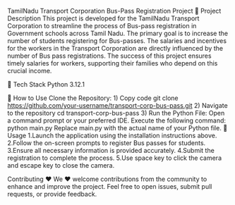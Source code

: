 TamilNadu Transport Corporation Bus-Pass Registration Project 
🚌 Project Description
	This project is developed for the TamilNadu Transport Corporation to streamline the process of Bus-pass registration in Government schools across Tamil Nadu.
The primary goal is to increase the number of students registering for Bus-passes. 
The salaries and incentives for the workers in the Transport Corporation are directly influenced by the number of Bus pass registrations. 
The success of this project ensures timely salaries for workers, supporting their families who depend on this crucial income.

🚌 Tech Stack
	Python 3.12.1
 
🚌 How to Use
	Clone the Repository:
	1) Copy code
		git clone https://github.com/your-username/transport-corp-bus-pass.git
	2) Navigate to the repository
 		cd transport-corp-bus-pass
	3) Run the Python File:
		Open a command prompt or your preferred IDE.
		Execute the following command:
		python main.py
		Replace main.py with the actual name of your Python file.
 🚌  Usage
	1.Launch the application using the installation instructions above.
	2.Follow the on-screen prompts to register Bus passes for students.
	3.Ensure all necessary information is provided accurately.
	4.Submit the registration to complete the process.
 	5.Use space key to click the camera and escape key to close the camera.

Contributing ❤
We ❤️ welcome contributions from the community to enhance and improve the project.
Feel free to open issues, submit pull requests, or provide feedback.
